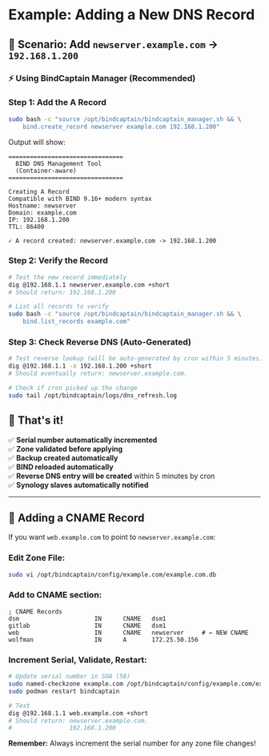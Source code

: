 # Example: Adding a New DNS Record

## 📝 Scenario: Add `newserver.example.com` → `192.168.1.200`

### ⚡ **Using BindCaptain Manager (Recommended)**

### Step 1: Add the A Record
```bash
sudo bash -c "source /opt/bindcaptain/bindcaptain_manager.sh && \
    bind.create_record newserver example.com 192.168.1.200"
```

Output will show:
```
================================
  BIND DNS Management Tool
  (Container-aware)
================================

Creating A Record
Compatible with BIND 9.16+ modern syntax
Hostname: newserver
Domain: example.com
IP: 192.168.1.200
TTL: 86400

✓ A record created: newserver.example.com -> 192.168.1.200
```

### Step 2: Verify the Record
```bash
# Test the new record immediately
dig @192.168.1.1 newserver.example.com +short
# Should return: 192.168.1.200

# List all records to verify
sudo bash -c "source /opt/bindcaptain/bindcaptain_manager.sh && \
    bind.list_records example.com"
```

### Step 3: Check Reverse DNS (Auto-Generated)
```bash
# Test reverse lookup (will be auto-generated by cron within 5 minutes)
dig @192.168.1.1 -x 192.168.1.200 +short
# Should eventually return: newserver.example.com.

# Check if cron picked up the change
sudo tail /opt/bindcaptain/logs/dns_refresh.log
```

## 🎯 That's it! 

✅ **Serial number automatically incremented**  
✅ **Zone validated before applying**  
✅ **Backup created automatically**  
✅ **BIND reloaded automatically**  
✅ **Reverse DNS entry will be created** within 5 minutes by cron  
✅ **Synology slaves automatically notified**

---

## 🔄 Adding a CNAME Record

If you want `web.example.com` to point to `newserver.example.com`:

### Edit Zone File:
```bash
sudo vi /opt/bindcaptain/config/example.com/example.com.db
```

### Add to CNAME section:
```dns
; CNAME Records
dsm                     IN      CNAME   dsm1
gitlab                  IN      CNAME   dsm1
web                     IN      CNAME   newserver     # ← NEW CNAME
wolfman                 IN      A       172.25.50.156
```

### Increment Serial, Validate, Restart:
```bash
# Update serial number in SOA (58)
sudo named-checkzone example.com /opt/bindcaptain/config/example.com/example.com.db
sudo podman restart bindcaptain

# Test
dig @192.168.1.1 web.example.com +short
# Should return: newserver.example.com.
#                192.168.1.200
```

**Remember:** Always increment the serial number for any zone file changes!
